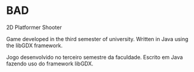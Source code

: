 # BAD
2D Platformer Shooter

Game developed in the third semester of university. Written in Java using the libGDX framework.

Jogo desenvolvido no terceiro semestre da faculdade. Escrito em Java fazendo uso do framework libGDX.
